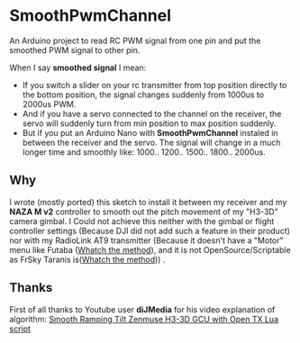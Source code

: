 # SmoothPwmChannel
An Arduino project to read RC PWM signal from one pin and put the smoothed PWM signal to other pin.

When I say **smoothed signal** I mean:
* If you switch a slider on your rc transmitter from top position directly to the bottom position, the signal changes suddenly from 1000us to 2000us PWM.
* And if you have a servo connected to the channel on the receiver, the servo will suddenly turn from min position to max position suddenly.
* But if you put an Arduino Nano with **SmoothPwmChannel** instaled in between the receiver and the servo. The signal will change in a much longer time and smoothly like: 1000.. 1200.. 1500.. 1800.. 2000us.

## Why
I wrote (mostly ported) this sketch to install it between my receiver and my **NAZA M v2** controller to smooth out the pitch movement of my "H3-3D" camera gimbal.
I Could not achieve this neither with the gimbal or flight controller settings (Because DJI did not add such a feature in their product) nor with my RadioLink AT9 transmitter (Because it doesn't have a "Motor" menu like Futaba ([Whatch the method](http://futaba8fg.wikidot.com/channel-slow-down-using-motor-function)), and it is not OpenSource/Scriptable as FrSky Taranis is([Whatch the method](https://www.youtube.com/watch?v=htn64XRH558&feature=youtu.be))) .

## Thanks
First of all thanks to Youtube user **diJMedia** for his video explanation of algorithm: [Smooth Ramping Tilt Zenmuse H3-3D GCU with Open TX Lua script](https://www.youtube.com/watch?v=htn64XRH558&feature=youtu.be)
